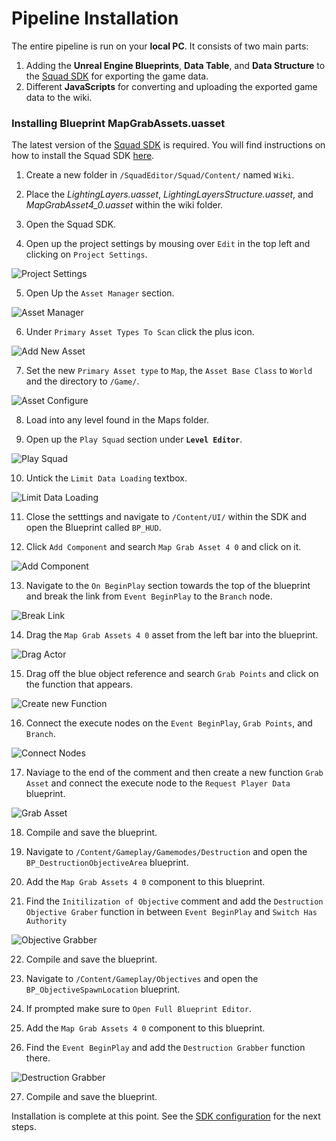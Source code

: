 # Pipeline Installation

The entire pipeline is run on your **local PC**. It consists of two main parts:

1. Adding the **Unreal Engine Blueprints**, **Data Table**, and **Data Structure** to the [Squad SDK](https://squad.gamepedia.com/Squad_SDK) for exporting the game data.
2. Different **JavaScripts** for converting and uploading the exported game data to the wiki.

### Installing Blueprint MapGrabAssets.uasset

The latest version of the [Squad SDK](https://squad.gamepedia.com/Squad_SDK) is required. You will find instructions on how to install the Squad SDK [here](https://squad.gamepedia.com/Squad_SDK#Downloading_the_Epic_Games_Launcher).

1. Create a new folder in `/SquadEditor/Squad/Content/` named `Wiki`.

2. Place the _LightingLayers.uasset_, _LightingLayersStructure.uasset_, and _MapGrabAsset4_0.uasset_ within the wiki folder.

3. Open the Squad SDK.

4. Open up the project settings by mousing over `Edit` in the top left and clicking on `Project Settings`.

![Project Settings](/doc/images/sdk/sdk_project_settings.png)

5. Open Up the `Asset Manager` section.

![Asset Manager](/doc/images/sdk/sdk_asset_manager.png)

6. Under `Primary Asset Types To Scan` click the plus icon.

![Add New Asset](/doc/images/sdk/sdk_add_primary_asset.png)

7. Set the new `Primary Asset type` to `Map`, the `Asset Base Class` to `World` and the directory to `/Game/`.

![Asset Configure](/doc/images/sdk/sdk_new_primary_asset.png)

8. Load into any level found in the Maps folder.

9. Open up the `Play Squad` section under **`Level Editor`**.

![Play Squad](/doc/images/sdk/sdk_play_squad.png)

10. Untick the `Limit Data Loading` textbox.

![Limit Data Loading](/doc/images/sdk/sdk_limit_data_loading_checkbox.png)

11. Close the setttings and navigate to `/Content/UI/` within the SDK and open the Blueprint called `BP_HUD`.

12. Click `Add Component` and search `Map Grab Asset 4 0` and click on it.

![Add Component](/doc/images/sdk/sdk_add_component.png)

13. Navigate to the `On BeginPlay` section towards the top of the blueprint and break the link from `Event BeginPlay` to the `Branch` node.

![Break Link](/doc/images/sdk/sdk_break_all_links.png)

14. Drag the `Map Grab Assets 4 0` asset from the left bar into the blueprint.

![Drag Actor](/doc/images/sdk/sdk_drag_actor.png)

15. Drag off the blue object reference and search `Grab Points` and click on the function that appears.

![Create new Function](/doc/images/sdk/sdk_create_new_function.png)

16. Connect the execute nodes on the `Event BeginPlay`, `Grab Points`, and `Branch`.

![Connect Nodes](/doc/images/sdk/sdk_final_grab_points.png)

17. Naviage to the end of the comment and then create a new function `Grab Asset` and connect the execute node to the `Request Player Data` blueprint.

![Grab Asset](/doc/images/sdk/sdk_grab_asset_function.png)

18. Compile and save the blueprint.

19. Navigate to `/Content/Gameplay/Gamemodes/Destruction` and open the `BP_DestructionObjectiveArea` blueprint.

20. Add the `Map Grab Assets 4 0` component to this blueprint.

21. Find the `Initilization of Objective` comment and add the `Destruction Objective Graber` function in between `Event BeginPlay` and `Switch Has Authority`

![Objective Grabber](/doc/images/sdk/sdk_destruction_objective_grabber.png)

22. Compile and save the blueprint.

23. Navigate to `/Content/Gameplay/Objectives` and open the `BP_ObjectiveSpawnLocation` blueprint.

24. If prompted make sure to `Open Full Blueprint Editor`.

25. Add the `Map Grab Assets 4 0` component to this blueprint.

26. Find the `Event BeginPlay` and add the `Destruction Grabber` function there.

![Destruction Grabber](/doc/images/sdk/sdk_destruction_grabber.png)

27. Compile and save the blueprint.

Installation is complete at this point. See the [SDK configuration](./sdkConfiguration.md) for the next steps.
